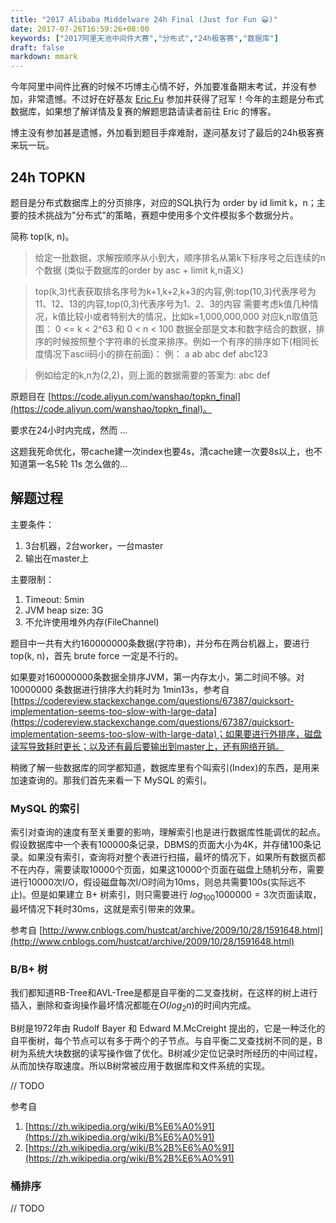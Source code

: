 ```yaml
---
title: "2017 Alibaba Middelware 24h Final (Just for Fun 😀)"
date: 2017-07-26T16:59:26+08:00
keywords: ["2017阿里天池中间件大赛","分布式","24h极客赛","数据库"]
draft: false
markdown: mmark
---
```


今年阿里中间件比赛的时候不巧博主心情不好，外加要准备期末考试，并没有参加，非常遗憾。不过好在好基友 [Eric Fu](https://ericfu.me) 参加并获得了冠军！今年的主题是分布式数据库，如果想了解详情及复赛的解题思路请读者前往 Eric 的博客。

博主没有参加甚是遗憾，外加看到题目手痒难耐，遂问基友讨了最后的24h极客赛来玩一玩。

## 24h TOPKN

题目是分布式数据库上的分页排序，对应的SQL执行为 order by id limit k，n；主要的技术挑战为"分布式"的策略，赛题中使用多个文件模拟多个数据分片。

简称 top(k, n)。
 
> 给定一批数据，求解按顺序从小到大，顺序排名从第k下标序号之后连续的n个数据 (类似于数据库的order by asc + limit k,n语义)

> top(k,3)代表获取排名序号为k+1,k+2,k+3的内容,例:top(10,3)代表序号为11、12、13的内容,top(0,3)代表序号为1、2、3的内容
需要考虑k值几种情况，k值比较小或者特别大的情况，比如k=1,000,000,000
对应k,n取值范围： 0 <= k < 2^63 和 0 < n < 100
数据全部是文本和数字结合的数据，排序的时候按照整个字符串的长度来排序。例如一个有序的排序如下(相同长度情况下ascii码小的排在前面)：
例： a ab abc def abc123

> 例如给定的k,n为(2,2)，则上面的数据需要的答案为: abc def

原题目在 [https://code.aliyun.com/wanshao/topkn_final](https://code.aliyun.com/wanshao/topkn_final)。

要求在24小时内完成，然而 ...

这题我死命优化，带cache建一次index也要4s，清cache建一次要8s以上，也不知道第一名5轮 11s 怎么做的...

## 解题过程

主要条件：
1. 3台机器，2台worker，一台master
2. 输出在master上

主要限制：
1. Timeout: 5min
2. JVM heap size: 3G
3. 不允许使用堆外内存(FileChannel)

题目中一共有大约160000000条数据(字符串)，并分布在两台机器上，要进行 top(k, n)，首先 brute force 一定是不行的。

如果要对160000000条数据全排序JVM，第一内存太小，第二时间不够。对 10000000 条数据进行排序大约耗时为 1min13s，参考自 [https://codereview.stackexchange.com/questions/67387/quicksort-implementation-seems-too-slow-with-large-data](https://codereview.stackexchange.com/questions/67387/quicksort-implementation-seems-too-slow-with-large-data)；如果要进行外排序，磁盘读写导致耗时更长；以及还有最后要输出到master上，还有网络开销。

稍微了解一些数据库的同学都知道，数据库里有个叫索引(Index)的东西，是用来加速查询的。那我们首先来看一下 MySQL 的索引。

### MySQL 的索引

索引对查询的速度有至关重要的影响，理解索引也是进行数据库性能调优的起点。假设数据库中一个表有100000条记录，DBMS的页面大小为4K，并存储100条记录。如果没有索引，查询将对整个表进行扫描，最坏的情况下，如果所有数据页都不在内存，需要读取10000个页面，如果这10000个页面在磁盘上随机分布，需要进行10000次I/O，假设磁盘每次I/O时间为10ms，则总共需要100s(实际远不止)。但是如果建立 B+ 树索引，则只需要进行 $log_{100}1000000 = 3$次页面读取，最坏情况下耗时30ms，这就是索引带来的效果。

参考自 [http://www.cnblogs.com/hustcat/archive/2009/10/28/1591648.html](http://www.cnblogs.com/hustcat/archive/2009/10/28/1591648.html)

### B/B+ 树

我们都知道RB-Tree和AVL-Tree是都是自平衡的二叉查找树，在这样的树上进行插入，删除和查询操作最坏情况都能在$O(log_{2}n)$的时间内完成。

B树是1972年由 Rudolf Bayer 和 Edward M.McCreight 提出的，它是一种泛化的自平衡树，每个节点可以有多于两个的子节点。与自平衡二叉查找树不同的是，B树为系统大块数据的读写操作做了优化。B树减少定位记录时所经历的中间过程，从而加快存取速度。所以B树常被应用于数据库和文件系统的实现。

// TODO

参考自 

1. [https://zh.wikipedia.org/wiki/B%E6%A0%91](https://zh.wikipedia.org/wiki/B%E6%A0%91)
2. [https://zh.wikipedia.org/wiki/B%2B%E6%A0%91](https://zh.wikipedia.org/wiki/B%2B%E6%A0%91)


### 桶排序

// TODO






